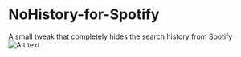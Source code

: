 # NoHistory-for-Spotify
A small tweak that completely hides the search history from Spotify
![Alt text](http://full/path/to/img.jpg "Optional title")

